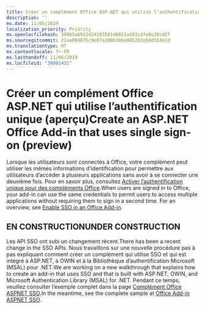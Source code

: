 ```yaml
---
title: Créer un complément Office ASP.NET qui utilise l’authentification unique
description: ''
ms.date: 11/05/2019
localization_priority: Priority
ms.openlocfilehash: 39865a6922424503581d6021a103cdfe8c20cd2f
ms.sourcegitcommit: 21aa084875c9e07a300b3bbe8852b3e5dd163e1d
ms.translationtype: HT
ms.contentlocale: fr-FR
ms.lasthandoff: 11/06/2019
ms.locfileid: "38001431"
---
```

# <a name="create-an-aspnet-office-add-in-that-uses-single-sign-on-preview"></a><span data-ttu-id="9596d-102">Créer un complément Office ASP.NET qui utilise l’authentification unique (aperçu)</span><span class="sxs-lookup"><span data-stu-id="9596d-102">Create an ASP.NET Office Add-in that uses single sign-on (preview)</span></span>

<span data-ttu-id="9596d-p101">Lorsque les utilisateurs sont connectés à Office, votre complément peut utiliser les mêmes informations d’identification pour permettre aux utilisateurs d’accéder à plusieurs applications sans avoir à se connecter une deuxième fois. Pour en savoir plus, consultez [Activer l’authentification unique pour des compléments Office](sso-in-office-add-ins.md).</span><span class="sxs-lookup"><span data-stu-id="9596d-p101">When users are signed in to Office, your add-in can use the same credentials to permit users to access multiple applications without requiring them to sign in a second time. For an overview, see [Enable SSO in an Office Add-in](sso-in-office-add-ins.md).</span></span>

## <a name="under-construction"></a><span data-ttu-id="9596d-105">EN CONSTRUCTION</span><span class="sxs-lookup"><span data-stu-id="9596d-105">UNDER CONSTRUCTION</span></span>

<span data-ttu-id="9596d-106">Les API SSO ont subi un changement récent.</span><span class="sxs-lookup"><span data-stu-id="9596d-106">There has been a recent change in the SSO APIs.</span></span> <span data-ttu-id="9596d-107">Nous travaillons sur une nouvelle procédure pas à pas expliquant comment créer un complément qui utilise SSO et qui est intégré à ASP.NET, à OWIN et à la Bibliothèque d’authentification Microsoft (MSAL) pour .NET.</span><span class="sxs-lookup"><span data-stu-id="9596d-107">We are working on a new walkthrough that explains how to create an add-in that uses SSO and that is built with ASP.NET, OWIN, and Microsoft Authentication Library (MSAL) for .NET.</span></span> <span data-ttu-id="9596d-108">Pendant ce temps, veuillez consulter l’exemple complet dans la page [Complément Office ASPNET SSO](https://github.com/officedev/office-add-in-aspnet-sso).</span><span class="sxs-lookup"><span data-stu-id="9596d-108">In the meantime, see the complete sample at [Office Add-in ASPNET SSO](https://github.com/officedev/office-add-in-aspnet-sso).</span></span>
